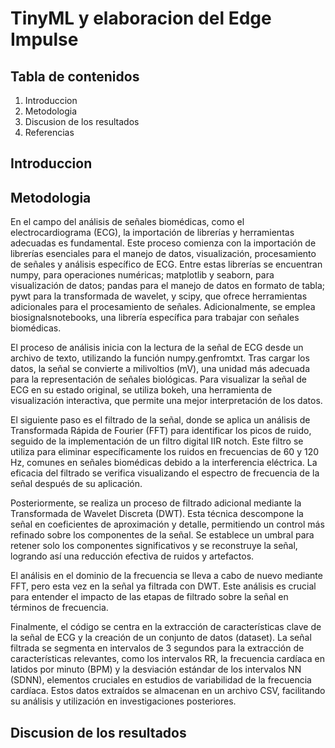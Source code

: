 # TinyML y elaboracion del Edge Impulse

## Tabla de contenidos
1. Introduccion
2. Metodologia
3. Discusion de los resultados
4. Referencias

## Introduccion

## Metodologia
En el campo del análisis de señales biomédicas, como el electrocardiograma (ECG), la importación de librerías y herramientas adecuadas es fundamental. Este proceso comienza con la importación de librerías esenciales para el manejo de datos, visualización, procesamiento de señales y análisis específico de ECG. Entre estas librerías se encuentran numpy, para operaciones numéricas; matplotlib y seaborn, para visualización de datos; pandas para el manejo de datos en formato de tabla; pywt para la transformada de wavelet, y scipy, que ofrece herramientas adicionales para el procesamiento de señales. Adicionalmente, se emplea biosignalsnotebooks, una librería específica para trabajar con señales biomédicas.

El proceso de análisis inicia con la lectura de la señal de ECG desde un archivo de texto, utilizando la función numpy.genfromtxt. Tras cargar los datos, la señal se convierte a milivoltios (mV), una unidad más adecuada para la representación de señales biológicas. Para visualizar la señal de ECG en su estado original, se utiliza bokeh, una herramienta de visualización interactiva, que permite una mejor interpretación de los datos.

El siguiente paso es el filtrado de la señal, donde se aplica un análisis de Transformada Rápida de Fourier (FFT) para identificar los picos de ruido, seguido de la implementación de un filtro digital IIR notch. Este filtro se utiliza para eliminar específicamente los ruidos en frecuencias de 60 y 120 Hz, comunes en señales biomédicas debido a la interferencia eléctrica. La eficacia del filtrado se verifica visualizando el espectro de frecuencia de la señal después de su aplicación.

Posteriormente, se realiza un proceso de filtrado adicional mediante la Transformada de Wavelet Discreta (DWT). Esta técnica descompone la señal en coeficientes de aproximación y detalle, permitiendo un control más refinado sobre los componentes de la señal. Se establece un umbral para retener solo los componentes significativos y se reconstruye la señal, logrando así una reducción efectiva de ruidos y artefactos.

El análisis en el dominio de la frecuencia se lleva a cabo de nuevo mediante FFT, pero esta vez en la señal ya filtrada con DWT. Este análisis es crucial para entender el impacto de las etapas de filtrado sobre la señal en términos de frecuencia.

Finalmente, el código se centra en la extracción de características clave de la señal de ECG y la creación de un conjunto de datos (dataset). La señal filtrada se segmenta en intervalos de 3 segundos para la extracción de características relevantes, como los intervalos RR, la frecuencia cardíaca en latidos por minuto (BPM) y la desviación estándar de los intervalos NN (SDNN), elementos cruciales en estudios de variabilidad de la frecuencia cardíaca. Estos datos extraídos se almacenan en un archivo CSV, facilitando su análisis y utilización en investigaciones posteriores.

## Discusion de los resultados
